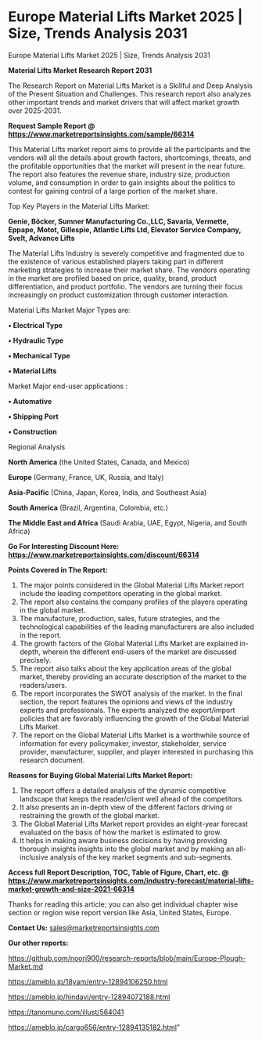 # Europe Material Lifts Market 2025 | Size, Trends Analysis 2031
 Europe Material Lifts Market 2025 | Size, Trends Analysis 2031

<strong>Material Lifts Market Research Report 2031</strong>

The Research Report on Material Lifts Market is a Skillful and Deep Analysis of the Present Situation and Challenges. This research report also analyzes other important trends and market drivers that will affect market growth over 2025-2031.

<strong>Request Sample Report @ <a href=https://www.marketreportsinsights.com/sample/66314>https://www.marketreportsinsights.com/sample/66314</a></strong>

This Material Lifts market report aims to provide all the participants and the vendors will all the details about growth factors, shortcomings, threats, and the profitable opportunities that the market will present in the near future. The report also features the revenue share, industry size, production volume, and consumption in order to gain insights about the politics to contest for gaining control of a large portion of the market share.

Top Key Players in the Material Lifts Market:

<strong>Genie, Böcker, Sumner Manufacturing Co.,LLC, Savaria, Vermette, Eppape, Motot, Gillespie, Atlantic Lifts Ltd, Elevator Service Company, Svelt, Advance Lifts</strong>

The Material Lifts Industry is severely competitive and fragmented due to the existence of various established players taking part in different marketing strategies to increase their market share. The vendors operating in the market are profiled based on price, quality, brand, product differentiation, and product portfolio. The vendors are turning their focus increasingly on product customization through customer interaction.

Material Lifts Market Major Types are:

<strong>• Electrical Type

• Hydraulic Type

• Mechanical Type

• Material Lifts</strong>

Market Major end-user applications :

<strong>• Automative

• Shipping Port

• Construction</strong>

Regional Analysis

</u><strong><b>North America</b></strong> (the United States, Canada, and Mexico)

<strong><b>Europe </b></strong>(Germany, France, UK, Russia, and Italy)

<strong><b>Asia-Pacific</b></strong> (China, Japan, Korea, India, and Southeast Asia)

<strong><b>South America</b></strong> (Brazil, Argentina, Colombia, etc.)

<strong><b>The Middle East and Africa</b></strong> (Saudi Arabia, UAE, Egypt, Nigeria, and South Africa)

<strong>Go For Interesting Discount Here: <a href=https://www.marketreportsinsights.com/discount/66314>https://www.marketreportsinsights.com/discount/66314</a></strong>

<strong>Points Covered in The Report:</strong>
<ol>
  <li>The major points considered in the Global Material Lifts Market report include the leading competitors operating in the global market.</li>
  <li>The report also contains the company profiles of the players operating in the global market.</li>
  <li>The manufacture, production, sales, future strategies, and the technological capabilities of the leading manufacturers are also included in the report.</li>
  <li>The growth factors of the Global Material Lifts Market are explained in-depth, wherein the different end-users of the market are discussed precisely.</li>
  <li>The report also talks about the key application areas of the global market, thereby providing an accurate description of the market to the readers/users.</li>
  <li>The report incorporates the SWOT analysis of the market. In the final section, the report features the opinions and views of the industry experts and professionals. The experts analyzed the export/import policies that are favorably influencing the growth of the Global Material Lifts Market.</li>
  <li>The report on the Global Material Lifts Market is a worthwhile source of information for every policymaker, investor, stakeholder, service provider, manufacturer, supplier, and player interested in purchasing this research document.</li>
</ol>
<strong>Reasons for Buying Global Material Lifts Market Report:</strong>

<ol>
  <li>The report offers a detailed analysis of the dynamic competitive landscape that keeps the reader/client well ahead of the competitors.</li>
  <li>It also presents an in-depth view of the different factors driving or restraining the growth of the global market.</li>
  <li>The Global Material Lifts Market report provides an eight-year forecast evaluated on the basis of how the market is estimated to grow.</li>
  <li>It helps in making aware business decisions by having providing thorough insights insights into the global market and by making an all-inclusive analysis of the key market segments and sub-segments.</li>
</ol>
<strong>Access full Report Description, TOC, Table of Figure, Chart, etc. @ <a href=https://www.marketreportsinsights.com/industry-forecast/material-lifts-market-growth-and-size-2021-66314>https://www.marketreportsinsights.com/industry-forecast/material-lifts-market-growth-and-size-2021-66314</a></strong>


Thanks for reading this article; you can also get individual chapter wise section or region wise report version like Asia, United States, Europe.

<strong>Contact Us:</strong>
sales@marketreportsinsights.com

<strong>Our other reports:</strong>

<a href=https://github.com/noori900/research-reports/blob/main/Europe-Plough-Market.md>https://github.com/noori900/research-reports/blob/main/Europe-Plough-Market.md</a>

<a href=https://ameblo.jp/18yam/entry-12894106250.html>https://ameblo.jp/18yam/entry-12894106250.html</a>

<a href=https://ameblo.jp/hindavi/entry-12894072188.html>https://ameblo.jp/hindavi/entry-12894072188.html</a>

<a href=https://tanomuno.com/illust/564041>https://tanomuno.com/illust/564041</a>

<a href=https://ameblo.jp/cargo656/entry-12894135182.html>https://ameblo.jp/cargo656/entry-12894135182.html</a>"
